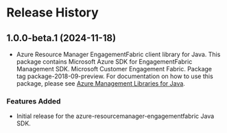 # Release History

## 1.0.0-beta.1 (2024-11-18)

- Azure Resource Manager EngagementFabric client library for Java. This package contains Microsoft Azure SDK for EngagementFabric Management SDK. Microsoft Customer Engagement Fabric. Package tag package-2018-09-preview. For documentation on how to use this package, please see [Azure Management Libraries for Java](https://aka.ms/azsdk/java/mgmt).
### Features Added

- Initial release for the azure-resourcemanager-engagementfabric Java SDK.
